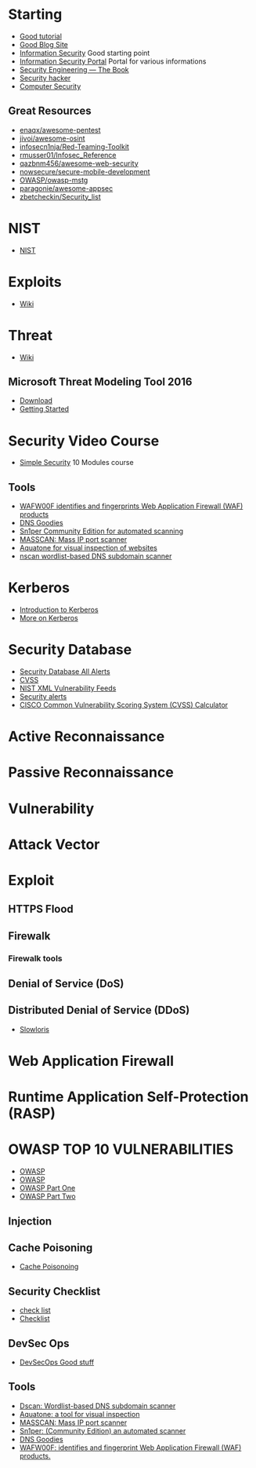 # Starting
* [Good tutorial](https://www.inetdaemon.com/tutorials/)
* [Good Blog Site](https://medium.com)
* [Information Security](https://en.wikipedia.org/wiki/Information_security) Good starting point
* [Information Security Portal](https://en.wikipedia.org/wiki/Portal:Computer_security) Portal for various informations
* [Security Engineering — The Book](http://www.cl.cam.ac.uk/~rja14/book.html)
* [Security hacker](https://en.wikipedia.org/wiki/Security_hacker)
* [Computer Security](https://en.wikipedia.org/wiki/Computer_security)

## Great Resources
* [enaqx/awesome-pentest](https://github.com/enaqx/awesome-pentest)
* [jivoi/awesome-osint](https://github.com/jivoi/awesome-osint)
* [infosecn1nja/Red-Teaming-Toolkit](https://github.com/infosecn1nja/Red-Teaming-Toolkit)
* [rmusser01/Infosec_Reference](https://github.com/rmusser01/Infosec_Reference)
* [qazbnm456/awesome-web-security](https://github.com/qazbnm456/awesome-web-security)
* [nowsecure/secure-mobile-development](https://github.com/nowsecure/secure-mobile-development)
* [OWASP/owasp-mstg](https://github.com/OWASP/owasp-mstg)
* [paragonie/awesome-appsec](https://github.com/paragonie/awesome-appsec)
* [zbetcheckin/Security_list](https://github.com/zbetcheckin/Security_list)

# NIST 

* [NIST](https://nvd.nist.gov/)

# Exploits

* [Wiki](https://en.wikipedia.org/wiki/Exploit_(computer_security))

# Threat

* [Wiki](https://en.wikipedia.org/wiki/Threat_(computer))

## Microsoft Threat Modeling Tool 2016

* [Download](https://www.microsoft.com/en-us/download/details.aspx?id=49168)
* [Getting Started](https://docs.microsoft.com/en-us/azure/security/azure-security-threat-modeling-tool-getting-started)

# Security Video Course
* [Simple Security](https://www.youtube.com/channel/UCnnaqnxhlQhAMz-n_VFB1Pg/playlists) 10 Modules course

## Tools
* [WAFW00F identifies and fingerprints Web Application Firewall (WAF) products](https://github.com/EnableSecurity/wafw00f)
* [DNS Goodies](http://dnsgoodies.com/)
* [Sn1per Community Edition for automated scanning](https://github.com/1N3/Sn1per)
* [MASSCAN: Mass IP port scanner](https://github.com/robertdavidgraham/masscan)
* [Aquatone for visual inspection of websites](https://github.com/michenriksen/aquatone)
* [nscan wordlist-based DNS subdomain scanner](https://github.com/rbsec/dnscan)


# Kerberos
* [Introduction to Kerberos](https://www.youtube.com/watch?v=kp5d8Yv3-0c)
* [More on Kerberos](https://www.youtube.com/watch?v=KD2Q-2ToloE)

# Security Database 
* [Security Database All Alerts](https://www.security-database.com/view-all.php?page=1)
* [CVSS](https://www.security-database.com/cvss.php)
* [NIST XML Vulnerability Feeds](https://nvd.nist.gov/vuln/data-feeds#XML_FEED)
* [Security alerts](https://www.qualys.com/research/security-alerts/)
* [CISCO Common Vulnerability Scoring System (CVSS) Calculator](https://tools.cisco.com/security/center/cvssCalculator.x)

# Active Reconnaissance
# Passive Reconnaissance

# Vulnerability

# Attack Vector

# Exploit  

## HTTPS Flood

## Firewalk
### Firewalk tools

## Denial of Service (DoS)

## Distributed Denial of Service (DDoS)


* [Slowloris](https://www.incapsula.com/ddos/attack-glossary/slowloris.html)

# Web Application Firewall

# Runtime Application Self-Protection (RASP)

# OWASP TOP 10 VULNERABILITIES
* [OWASP](https://www.veracode.com/directory/owasp-top-10)
* [OWASP](https://www.ibm.com/developerworks/library/se-owasptop10/index.html)
* [OWASP Part One](https://medium.com/@cxosmo/owasp-top-10-real-world-examples-part-1-a540c4ea2df5)
* [OWASP Part Two](https://medium.com/@cxosmo/owasp-top-10-real-world-examples-part-2-3cdb3bebc976)

## Injection

## Cache Poisoning

* [Cache Poisonoing](https://portswigger.net/blog/practical-web-cache-poisoning)

## Security Checklist

* [check list](https://www.abisonline.com/media/cms/RM_Information_Security_Risk_Assesm_8B24CD022B2A3.pdf)
* [Checklist](https://software-security.sans.org/resources/swat)

## DevSec Ops

* [DevSecOps Good stuff](https://www.sans.org/security-resources/posters/secure-devops-toolchain-swat-checklist/60/download)

## Tools

* [Dscan: Wordlist-based DNS subdomain scanner](https://github.com/rbsec/dnscan)
* [Aquatone: a tool for visual inspection](https://github.com/michenriksen/aquatone)
* [MASSCAN: Mass IP port scanner](https://github.com/robertdavidgraham/masscan)
* [Sn1per: (Community Edition) an automated scanner](https://github.com/1N3/Sn1per)
* [DNS Goodies](http://dnsgoodies.com/)
* [WAFW00F: identifies and fingerprint Web Application Firewall (WAF) products.](https://github.com/EnableSecurity/wafw00f)
